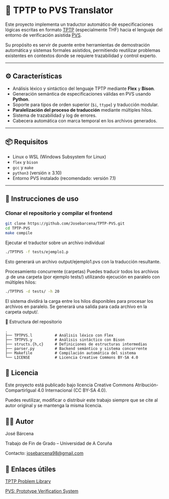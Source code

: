 # 🧠 TPTP to PVS Translator

Este proyecto implementa un traductor automático de especificaciones lógicas escritas en formato [TPTP](http://www.tptp.org/) (especialmente THF) hacia el lenguaje del entorno de verificación asistida [PVS](https://pvs.csl.sri.com/).

Su propósito es servir de puente entre herramientas de demostración automática y sistemas formales asistidos, permitiendo reutilizar problemas existentes en contextos donde se requiere trazabilidad y control experto.

---

## ⚙️ Características

- Análisis léxico y sintáctico del lenguaje TPTP mediante **Flex** y **Bison**.
- Generación semántica de especificaciones válidas en PVS usando **Python**.
- Soporte para tipos de orden superior (`$i`, `ttype`) y traducción modular.
- **Paralelización del proceso de traducción** mediante múltiples hilos.
- Sistema de trazabilidad y log de errores.
- Cabecera automática con marca temporal en los archivos generados.

---

## 📦 Requisitos

- Linux o WSL (Windows Subsystem for Linux)
- `flex` y `bison`
- `gcc` y `make`
- `python3` (versión ≥ 3.10)
- Entorno PVS instalado (recomendado: versión 7.1)

---

## 🚀 Instrucciones de uso

### Clonar el repositorio y compilar el frontend

```bash
git clone https://github.com/Josebarcena/TPTP-PVS.git
cd TPTP-PVS
make compile
```
Ejecutar el traductor sobre un archivo individual
```bash
./TPTPVS -f tests/ejemplo1.p

```
Esto generará un archivo output/ejemplo1.pvs con la traducción resultante.

Procesamiento concurrente (carpetas)
Puedes traducir todos los archivos .p de una carpeta (por ejemplo tests/) utilizando ejecución en paralelo con múltiples hilos:

```bash
./TPTPVS -d tests/ -h 20
```

El sistema dividirá la carga entre los hilos disponibles para procesar los archivos en paralelo. Se generará una salida para cada archivo en la carpeta output/.

📁 Estructura del repositorio
```tree
.
├── TPTPVS.l          # Análisis léxico con Flex
├── TPTPVS.y          # Análisis sintáctico con Bison
├── structs.{h,c}     # Definiciones de estructuras intermedias
├── parser.py         # Backend semántico y sistema concurrente
├── Makefile          # Compilación automática del sistema
└── LICENSE           # Licencia Creative Commons BY-SA 4.0
```
## 📄 Licencia
Este proyecto está publicado bajo licencia Creative Commons Atribución-CompartirIgual 4.0 Internacional (CC BY-SA 4.0).

Puedes reutilizar, modificar o distribuir este trabajo siempre que se cite al autor original y se mantenga la misma licencia.

## 👨‍💻 Autor
José Bárcena

Trabajo de Fin de Grado – Universidad de A Coruña

Contacto: [josebarcena98@gmail.com](mailto:josebarcena98@gmail.com)

## 🔗 Enlaces útiles
[TPTP Problem Library](http://www.tptp.org/)

[PVS: Prototype Verification System](https://pvs.csl.sri.com/)
